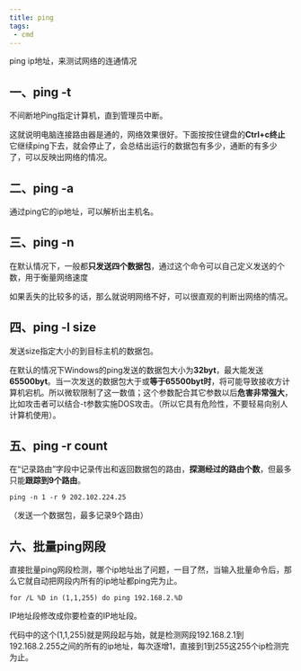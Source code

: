 ```yaml
---
title: ping
tags:
 - cmd
---
```


ping ip地址，来测试网络的连通情况

## 一、ping -t

不间断地Ping指定计算机，直到管理员中断。

这就说明电脑连接路由器是通的，网络效果很好。下面按按住键盘的**Ctrl+c终止**它继续ping下去，就会停止了，会总结出运行的数据包有多少，通断的有多少了，可以反映出网络的情况。

## 二、ping -a

通过ping它的ip地址，可以解析出主机名。

## 三、ping -n

在默认情况下，一般都**只发送四个数据包**，通过这个命令可以自己定义发送的个数，用于衡量网络速度

如果丢失的比较多的话，那么就说明网络不好，可以很直观的判断出网络的情况。

## 四、ping -l size

发送size指定大小的到目标主机的数据包。

在默认的情况下Windows的ping发送的数据包大小为**32byt**，最大能发送**65500byt**。当一次发送的数据包大于或**等于65500byt时**，将可能导致接收方计算机宕机。所以微软限制了这一数值；这个参数配合其它参数以后**危害非常强大**，比如攻击者可以结合-t参数实施DOS攻击。（所以它具有危险性，不要轻易向别人计算机使用）。

## 五、ping -r count

在“记录路由”字段中记录传出和返回数据包的路由，**探测经过的路由个数**，但最多只能**跟踪到9个路由**。

```
ping -n 1 -r 9 202.102.224.25
```

（发送一个数据包，最多记录9个路由）

## 六、批量ping网段

直接批量ping网段检测，哪个ip地址出了问题，一目了然，当输入批量命令后，那么它就自动把网段内所有的ip地址都ping完为止。

```
for /L %D in (1,1,255) do ping 192.168.2.%D
```

IP地址段修改成你要检查的IP地址段。

代码中的这个(1,1,255)就是网段起与始，就是检测网段192.168.2.1到192.168.2.255之间的所有的ip地址，每次逐增1，直接到1到255这255个ip检测完为止。